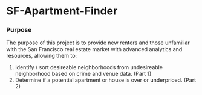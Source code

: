 # SF-Apartment-Finder
### Purpose
The purpose of this project is to provide new renters and those unfamiliar with the San Francisco real estate market with advanced analytics and resources, allowing them to:

1. Identify / sort desireable neighborhoods from undesireable neighborhood based on crime and venue data. (Part 1)
2. Determine if a potential apartment or house is over or underpriced. (Part 2)
